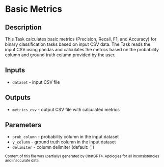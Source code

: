 # Basic Metrics
## Description
This Task calculates basic metrics (Precision, Recall, F1, and Accuracy) for binary classification tasks based on input CSV data. The Task reads the input CSV using pandas and calculates the metrics based on the probability column and ground truth column provided by the user.

## Inputs
- `dataset` - input CSV file

## Outputs
- `metrics_csv` - output CSV file with calculated metrics

## Parameters
- `prob_column` - probability column in the input dataset
- `y_column` - ground truth column in the input dataset
- `delimiter` - column delimiter (default: ',')

<sub>Content of this file was (partially) generated by ChatGPT4. Apologies for all inconsistencies and inaccurate data.</sub>